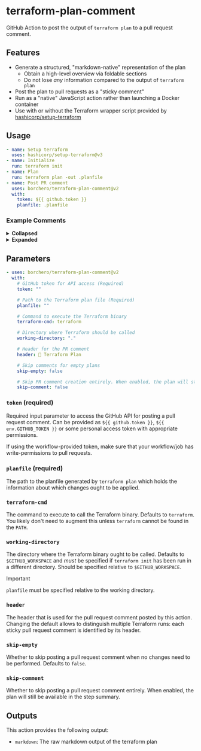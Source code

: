 # terraform-plan-comment

GitHub Action to post the output of `terraform plan` to a pull request comment.

## Features

- Generate a structured, "markdown-native" representation of the plan
  - Obtain a high-level overview via foldable sections
  - Do not lose _any_ information compared to the output of `terraform plan`
- Post the plan to pull requests as a "sticky comment"
- Run as a "native" JavaScript action rather than launching a Docker container
- Use with or without the Terraform wrapper script provided by
  [hashicorp/setup-terraform](https://github.com/hashicorp/setup-terraform)

## Usage

```yaml
- name: Setup terraform
  uses: hashicorp/setup-terraform@v3
- name: Initialize
  run: terraform init
- name: Plan
  run: terraform plan -out .planfile
- name: Post PR comment
  uses: borchero/terraform-plan-comment@v2
  with:
    token: ${{ github.token }}
    planfile: .planfile
```

### Example Comments

<details><summary><b>Collapsed</b></summary>

<img width="916" alt="Screenshot 2024-04-30 at 00 07 36" src="https://github.com/borchero/terraform-plan-comment/assets/22455425/b6d0e64c-1c9c-42b8-8060-c096922baa0a">

</details>

<details><summary><b>Expanded</b></summary>

<img width="699" alt="Screenshot 2024-04-30 at 00 08 22" src="https://github.com/borchero/terraform-plan-comment/assets/22455425/c91c319a-276d-4d2d-98a7-52bd24b64d4c">

</details>

## Parameters

```yaml
- uses: borchero/terraform-plan-comment@v2
  with:
    # GitHub token for API access (Required)
    token: ""

    # Path to the Terraform plan file (Required)
    planfile: ""

    # Command to execute the Terraform binary
    terraform-cmd: terraform

    # Directory where Terraform should be called
    working-directory: "."

    # Header for the PR comment
    header: 📝 Terraform Plan

    # Skip comments for empty plans
    skip-empty: false

    # Skip PR comment creation entirely. When enabled, the plan will still be available in the step summary
    skip-comment: false
```

### `token` (required)

Required input parameter to access the GitHub API for posting a pull request comment. Can be provided as
`${{ github.token }}`, `${{ env.GITHUB_TOKEN }}` or some personal access token with appropriate permissions.

If using the workflow-provided token, make sure that your workflow/job has write-permissions to pull requests.

### `planfile` (required)

The path to the planfile generated by `terraform plan` which holds the information about which changes ought to be
applied.

### `terraform-cmd`

The command to execute to call the Terraform binary. Defaults to `terraform`. You likely don't need to augment this
unless `terraform` cannot be found in the `PATH`.

### `working-directory`

The directory where the Terraform binary ought to be called. Defaults to `$GITHUB_WORKSPACE` and _must_ be specified if
`terraform init` has been run in a different directory. Should be specified relative to `$GITHUB_WORKSPACE`.

<!-- prettier-ignore -->
> [!IMPORTANT]
> `planfile` must be specified relative to the working directory.

### `header`

The header that is used for the pull request comment posted by this action. Changing the default allows to distinguish
multiple Terraform runs: each sticky pull request comment is identified by its header.

### `skip-empty`

Whether to skip posting a pull request comment when no changes need to be performed. Defaults to `false`.

### `skip-comment`

Whether to skip posting a pull request comment entirely. When enabled, the plan will still be available in the step
summary.

## Outputs

This action provides the following output:

- `markdown`: The raw markdown output of the terraform plan
